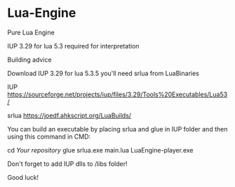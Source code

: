 # Lua-Engine
Pure Lua Engine

IUP 3.29 for lua 5.3 required for interpretation


Building advice 

Download IUP 3.29 for lua 5.3.5 you'll need srlua from LuaBinaries

IUP https://sourceforge.net/projects/iup/files/3.29/Tools%20Executables/Lua53/

srlua https://joedf.ahkscript.org/LuaBuilds/

You can build an executable by placing srlua and glue in IUP folder and then
using this command in CMD:

cd *Your repository*
glue srlua.exe main.lua LuaEngine-player.exe

Don't forget to add IUP dlls to /libs folder!

Good luck!
